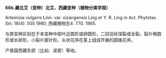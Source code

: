 **66b.藏北艾（变种）北艾、西藏变种（植物分类学报）**

Artemisia vulgaris Linn. var. xizangensis Ling et Y. R. Ling in Act. Phytotax. Sin. 18(4): 505 1980; 西藏植物志4: 770. 1985.

与原变种区别在于本变种中部叶近圆形或卵圆形，二回羽状深裂或全裂，裂片椭圆形或长卵形，小裂片披针形。头状花序在茎上组成开展的圆锥花序。

产我国西藏东部（比如、波密）等地。
